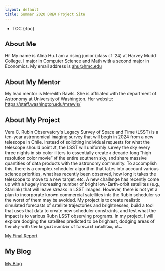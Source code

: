 ```yaml
---
layout: default
title: Summer 2020 DREU Project Site
---
```


* TOC
{:toc}

## About Me

Hi! My name is Alina Hu. I am a rising junior (class of '24) at Harvey Mudd College. I major in Computer Science and Math with a second major in Economics.
My email address is ahu@hmc.edu

## About My Mentor

My lead mentor is Meredith Rawls. She is affiliated with the department of Astronomy at University of Washington. 
Her website: https://staff.washington.edu/mrawls/

## About My Project
Vera C. Rubin Observatory's Legacy Survey of Space and Time (LSST) is a ten-year astronomical imaging survey that will begin in 2024 from a new telescope in Chile. Instead of soliciting individual requests for what the telescope should point at, the LSST will uniformly survey the sky every three nights in six color filters to essentially create a decade-long “high resolution color movie” of the entire southern sky, and share massive quantities of data products with the astronomy community. To accomplish this, there is a complex scheduler algorithm that takes into account various science priorities, what has recently been observed, how long it takes the telescope to move to a new target, etc. A new challenge has recently come up with a hugely increasing number of bright low-Earth-orbit satellites (e.g., Starlink) that will leave streaks in LSST images. However, there is not yet a plan to incorporate known commercial satellites into the Rubin scheduler so the worst of them may be avoided. My project is to create realistic simulated forecasts of satellite trajectories and brightnesses, build a tool that uses that data to create new scheduler constraints, and test what the impact is to various Rubin LSST observing programs. In my project, I will explore dodging the satellites predicted to be brightest, dodging areas of the sky with the largest number of forecast satellites, etc.

[My Final Report](files/finalreport.pdf)

## My Blog

[My Blog](blog.html)
